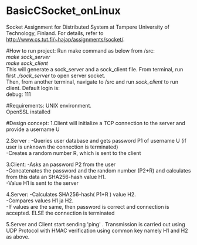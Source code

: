 # BasicCSocket_onLinux
Socket Assignment for Distributed System at Tampere University of Technology, Finland. For details, refer to http://www.cs.tut.fi/~hajap/assignments/socket/.



#How to run project:
Run make command as below from /src:  <br />
<i>make sock_server  <br />
make sock_client </i>  <br />
This will generate a sock_server and a sock_client file.
From terminal, run first <i> ./sock_server </i> to open server socket.  <br />
Then, from another terminal, navigate to /src and run <i>sock_client</i> to run client.
Default login is:  <br />
debug: 111 <br />


#Requirements:
UNIX environment.  <br />
OpenSSL installed  <br />

#Design concept:
1.Client will initialize a TCP connection to the server and provide a username  U<br />

2.Server  :
-Queries user database and gets password P1 of username U (if user is unknown the connection is terminated) <br />
-Creates a random number R, which is sent to the client <br />

3.Client:
-Asks an password P2 from the user <br />
-Concatenates the password and the random number (P2+R) and calculates from this data an SHA256-hash value H1. <br />
-Value H1 is sent to the server <br />

4.Server: 
-Calculates SHA256-hash( P1+R ) value H2. <br />
-Compares values H1 ja H2. <br />
-If values are the same, then password is correct and connection is accepted. ELSE the connection is terminated <br />

5.Server and Client start sending 'ping' . Transmission is carried out using UDP Protocol with HMAC verification using common
key namely H1 and H2 as above.



